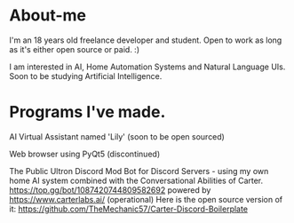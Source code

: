 # About-me

I'm an 18 years old freelance developer and student. Open to work as long as it's either open source or paid. :)

I am interested in AI, Home Automation Systems and Natural Language UIs. Soon to be studying Artificial Intelligence.

# Programs I've made.

AI Virtual Assistant named 'Lily' (soon to be open sourced)

Web browser using PyQt5 (discontinued)

The Public Ultron Discord Mod Bot for Discord Servers - using my own home AI system combined with the Conversational Abilities of Carter. https://top.gg/bot/1087420744809582692 powered by https://www.carterlabs.ai/ (operational)
Here is the open source version of it: https://github.com/TheMechanic57/Carter-Discord-Boilerplate
